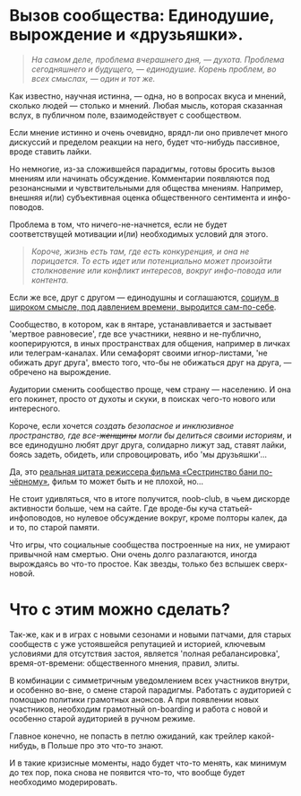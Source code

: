 # Вызов сообщества: Единодушие, вырождение и «друзьяшки».

> *На самом деле, проблема вчерашнего дня, — духота.
Проблема сегодняшнего и будущего, — единодушие.
Корень проблем, во всех смыслах, — один и тот же.*

Как известно, научная истинна, — одна, но в вопросах вкуса и мнений, сколько людей — столько и мнений. Любая мысль, которая сказанная вслух, в публичном поле, взаимодействует с сообществом.

Если мнение истинно и очень очевидно, врядл-ли оно привлечет много дискуссий и пределом реакции на него, будет что-нибудь пассивное, вроде ставить лайки.

Но немногие, из-за сложившейся парадигмы, готовы бросить вызов мнениям или начинать обсуждение. Комментарии появляются под резонансными и чувствительными для общества мнениям. Например, внешняя и(ли) субъективная оценка общественного сентимента и инфо-поводов.

Проблема в том, что ничего-не-начнется, если не будет соответствущей мотивации и(ли) необходимых условий для этого.

> *Короче, жизнь есть там, где есть конкуренция, и она не порицается. То есть идет или потенциально может произойти столкновение или конфликт интересов, вокруг инфо-повода или контента.*

Если же все, друг с другом — единодушны и соглашаются, [социум, в широком смысле, под давлением времени, выродится сам-по-себе](https://www.youtube.com/watch?v=AB0yZBVoSN4).

Сообщество, в котором, как в янтаре, устанавливается и застывает 'мертвое равновесие', где все участники, неявно и не-публично, кооперируются, в иных пространствах для общения, например в личках или телеграм-каналах. Или семафорят своими игнор-листами, 'не обижать друг друга', вместо того, что-бы не обижаться друг на друга, — обречено на вырождение.

Аудитории сменить сообщество проще, чем страну — населению.
И она его покинет, просто от духоты и скуки, в поисках чего-то нового или интересного.

Короче, если хочется *создать безопасное и инклюзивное пространство, где все-~~женщины~~ могли бы делиться своими историям*, и все единодушно любят друг друга, солидарно лижут зад, ставят лайки, боясь задеть, обидеть, или спровоцировать, ибо 'мы друзьяшки'...

Да, это [реальная цитата режиссера фильма «Сестринство бани по-чёрному»](https://ru.wikipedia.org/wiki/Сестринство_бани_по-чёрному), фильм то может быть и не плохой, но...

Не стоит удивляться, что в итоге получится, noob-club, в чьем дискорде активности больше, чем на сайте. Где вроде-бы куча статьей-инфоповодов, но нулевое обсуждение вокруг, кроме полторы калек, да и то, по старой памяти.

Что игры, что социальные сообщества построенные на них, не умирают привычной нам смертью. Они очень долго разлагаются, иногда вырождаясь во что-то простое. Как звезды, только без вспышек сверх-новой.

# Что с этим можно сделать?

Так-же, как и в играх с новыми сезонами и новыми патчами, для старых сообществ с уже устоявшейся репутацией и историей, ключевым условиями для отсутствия застоя, является 'полная ребалансировка', время-от-времени: общественного мнения, правил, элиты. 

В комбинации с симметричным уведомлением всех участников внутри, и особенно во-вне, о смене старой парадигмы. Работать с аудиторией с помощью политики грамотных анонсов. А при появлении новых участников, необходим грамотный on-boarding и работа с новой и особенно старой аудиторией в ручном режиме.

Главное конечно, не попасть в петлю ожиданий, как трейлер какой-нибудь, в Польше про это что-то знают.

И в такие кризисные моменты, надо будет что-то менять, как минимум до тех пор, пока снова не появится что-то, что вообще будет необходимо модерировать.


